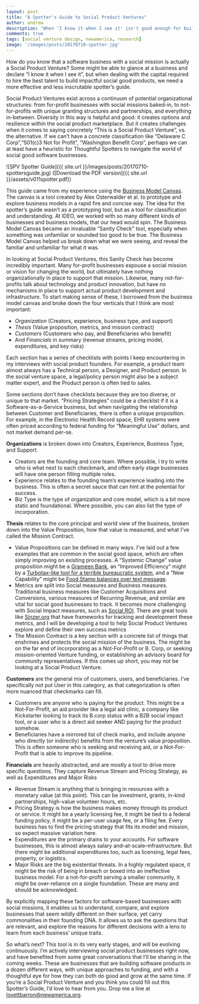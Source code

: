 ```yaml
---
layout: post
title: "A Spotter's Guide to Social Product Ventures"
author: andrew
description: "When 'I know it when I see it' isn't good enough for building software in the public interest"
comments: true
tags: [social venture design, newamerica, research]
image: '/images/posts/20170710-spotter.jpg'
---
```


How do you know that a software business with a social mission is actually a Social Product Venture? Some might be able to glance at a business and declare “I know it when I see it”, but when dealing with the capital required to hire the best talent to build impactful social good products, we need a more effective and less inscrutable spotter’s guide.

Social Product Ventures exist across a continuum of potential organizational structures: from for-profit businesses with social missions baked-in, to not-for-profits with unique granting structures and partnerships, and everything in-between. Diversity in this way is helpful and good: it creates options and resilience within the social product marketplace. But it creates challenges when it comes to saying concretely “This is a Social Product Venture”, vs. the alternative. If we can’t have a concrete classification like “Delaware C Corp”,“501(c)3 Not for Profit”, “Washington Benefit Corp”, perhaps we can at least have a heuristic for Thoughtful Spotters to navigate the world of social good software businesses.

![SPV Spotter Guide]({{ site.url }}/images/posts/20170710-spottersguide.jpg)
([Download the PDF version]({{ site.url }}/assets/v011spotter.pdf))

This guide came from my experience using the [Business Model Canvas](https://strategyzer.com/canvas/business-model-canvas). The canvas is a tool created by Alex Osterwalder et al. to prototype and explore business models in a rapid fire and concise way. The idea for the spotter’s guide wasn’t as a prototyping tool, but as a tool for classification and understanding. At IDEO, we worked with so many different kinds of businesses and business models, that our head would spin. The Business Model Canvas became an invaluable “Sanity Check” tool, especially when something was unfamiliar or sounded too good to be true. The Business Model Canvas helped us break down what we were seeing, and reveal the familiar and unfamiliar for what it was.

In looking at Social Product Ventures, this Sanity Check has become incredibly important. Many for-profit businesses espouse a social mission or vision for changing the world, but ultimately have nothing organizationally in place to support that mission. Likewise, many not-for-profits talk about technology and product innovation, but have no mechanisms in place to support actual product development and infrastructure. To start making sense of these, I borrowed from the business model canvas and broke down the four verticals that I think are most important:

- *Organization* (Creators, experience, business type, and support)
- *Thesis* (Value proposition, metrics, and mission contract)
- *Customers* (Customers who pay, and Beneficiaries who benefit)
- And *Financials* in summary (revenue streams, pricing model, expenditures, and key risks)

Each section has a series of checklists with points I keep encountering in my interviews with social product founders. For example, a product team almost always has a Technical person, a Designer, and Product person. In the social venture space, a legal/policy person might also be a subject matter expert, and the Product person is often tied to sales.

Some sections don’t have checklists because they are too diverse, or unique to that market. “Pricing Strategies” could be a checklist if it is a Software-as-a-Service business, but when navigating the relationship between Customer and Beneficiaries, there is often a unique proposition. For example, in the Electronic Health Record space, EHR systems were often priced according to federal funding for “Meaningful Use” dollars, and not market demand per-se.

**Organizations** is broken down into Creators, Experience, Business Type, and Support.  
- Creators are the founding and core team. Where possible, I try to write who is what next to each checkmark, and often early stage businesses will have one person filling multiple roles.
- Experience relates to the founding team’s experience leading into the business. This is often a secret sauce that can hint at the potential for success.
- Biz Type is the type of organization and core model, which is a bit more static and foundational. Where possible, you can also list the type of incorporation.

**Thesis** relates to the core principal and world view of the business, broken down into the Value Proposition, how that value is measured, and what I’ve called the Mission Contract.
- Value Propositions can be defined in many ways. I’ve laid out a few examples that are common in the social good space, which are often simply improving on existing processes. A “Systemic Change” value proposition might be a [Grameen Bank](https://en.wikipedia.org/wiki/Grameen_Bank), an “Improved Efficiency” might by a [Turbotax-like tool for a terrible bureaucratic system](https://upsolve.org/),  and a “New Capability” might be [Food Stamp balances over text message](http://splash.codeforamerica.org/balance/english/ak/).
- Metrics are split into Social measures and Business measures. Traditional business measures like Customer Acquisitions and Conversions, various measures of Recurring Revenue, and similar are vital for social good businesses to track. It becomes more challenging with Social Impact measures, such as [Social ROI](https://en.wikipedia.org/wiki/Social_return_on_investment). There are great tools like [Sinzer.org](http://www.sinzer.org/) that have frameworks for tracking and development these metrics, and I will be developing a tool to help Social Product Ventures explore and define their own success metrics
- The Mission Contract is a key section with a concrete list of things that enshrines and protects the social mission of the business. The might be on the far end of incorporating as a Not-For-Profit or B. Corp, or seeking mission-oriented Venture funding, or establishing an advisory board for community representatives. If this comes up short, you may not be looking at a Social Product Venture.

**Customers** are the general mix of customers, users, and beneficiaries. I’ve specifically not put User in this category, as that categorization is often more nuanced that checkmarks can fill.
- Customers are anyone who is paying for the product. This might be a Not-For-Profit, an aid provider like a legal aid clinic, a company like Kickstarter looking to track its B.corp status with a B2B social impact tool, or a user who is a direct aid seeker AND paying for the product somehow.
- Beneficiaries have a mirrored list of check marks, and include anyone who directly (or indirectly) benefits from the venture’s value proposition. This is often someone who is seeking and receiving aid, or a Not-For-Profit that is able to improve its pipeline.

**Financials** are heavily abstracted, and are mostly a tool to drive more specific questions. They capture Revenue Stream and Pricing Strategy, as well as Expenditures and Major Risks
- Revenue Stream is anything that is bringing in resources with a monetary value (at this point). This can be investment, grants, in-kind partnerships, high-value volunteer hours, etc.
- Pricing Strategy is how the business makes money through its product or service. It might be a yearly licensing fee, it might be tied to a federal funding policy, it might be a per-user usage fee, or a filing fee. Every business has to find the pricing strategy that fits its model and mission, so expect massive variation here.
- Expenditures are the primary drains to your accounts. For software businesses, this is almost always salary and–at-scale–infrastructure. But there might be additional expenditures too, such as licensing, legal fees, property, or logistics.
- Major Risks are the big existential threats. In a highly regulated space, it might be the risk of being in breach or boxed into an ineffective business model. For a not-for-profit serving a smaller community, it might be over-reliance on a single foundation. These are many and should be acknowledged.

By explicitly mapping these factors for software-based businesses with social missions, it enables us to understand, compare, and explore businesses that seem wildly different on their surface, yet carry commonalities in their founding DNA. It allows us to ask the questions that are relevant, and explore the reasons for different decisions with a lens to learn from each business’ unique traits.

So what’s next? This tool is in its very early stages, and will be evolving continuously. I’m actively interviewing social product businesses right now, and have benefited from some great conversations that I’ll be sharing in the coming weeks. These are businesses that are building software products in a dozen different ways, with unique approaches to funding, and with a thoughtful eye for how they can both do good and grow at the same time. If you’re a Social Product Venture and you think you could fill out this Spotter’s Guide, I’d love to hear from you. Drop me a line at [lovettbarron@newamerica.org](mailto:lovettbarron@newamerica.org).
